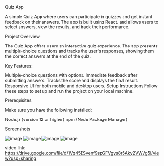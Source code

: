 Quiz App

A simple Quiz App where users can participate in quizzes and get instant feedback on their answers. The app is built using React, and allows users to select answers, view the results, and track their performance.

Project Overview

The Quiz App offers users an interactive quiz experience. The app presents multiple-choice questions and tracks the user's responses, showing them the correct answers at the end of the quiz.

Key Features:

Multiple-choice questions with options.
Immediate feedback after submitting answers.
Tracks the score and displays the final result.
Responsive UI for both mobile and desktop users.
Setup Instructions
Follow these steps to set up and run the project on your local machine.

Prerequisites

Make sure you have the following installed:

Node.js (version 12 or higher)
npm (Node Package Manager)

Screenshots

![image](https://github.com/user-attachments/assets/0e193fc5-c8ee-4c63-9679-860f0f5cab85)
![image](https://github.com/user-attachments/assets/c8f245e7-5d5a-4835-8eaa-1fe655b6adf1)
![image](https://github.com/user-attachments/assets/86fc1663-c9cd-4681-9228-1e0770609aa0)
![image](https://github.com/user-attachments/assets/a5936049-9c13-4013-abeb-d06e711c9ce3)


video link: https://drive.google.com/file/d/1Vq45ESvenf9spGFVgys8r6Aky2VWVg5i/view?usp=sharing

